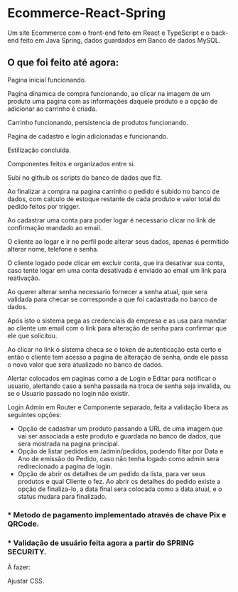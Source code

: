 # Ecommerce-React-Spring
Um site Ecommerce com o front-end feito em React e TypeScript e o back-end feito em Java Spring, dados guardados em Banco de dados MySQL.

## O que foi feito até agora:
Pagina inicial funcionando.

Pagina dinamica de compra funcionando, ao clicar na imagem de um produto uma pagina com as informações daquele produto e a opção de adicionar ao carrinho é criada.

Carrinho funcionando, persistencia de produtos funcionando.

Pagina de cadastro e login adicionadas e funcionando.

Estilização concluida.

Componentes feitos e organizados entre si.

Subi no github os scripts do banco de dados que fiz.

Ao finalizar a compra na pagina carrinho o pedido é subido no banco de dados, com calculo de estoque restante de cada produto e valor total do pedido feitos por trigger.

Ao cadastrar uma conta para poder logar é necessario clicar no link de confirmação mandado ao email.

O cliente ao logar e ir no perfil pode alterar seus dados, apenas é permitido alterar nome, telefone e senha.

O cliente logado pode clicar em excluir conta, que ira desativar sua conta, caso tente logar em uma conta desativada é enviado ao email um link para reativação.

Ao querer alterar senha necessario fornecer a senha atual, que sera validada para checar se corresponde a que foi cadastrada no banco de dados.

Após isto o sistema pega as credenciais da empresa e as usa para mandar ao cliente um email com o link para alteração de senha para confirmar que ele que solicitou.

Ao clicar no link o sistema checa se o token de autenticação esta certo e então o cliente tem acesso a pagina de alteração de senha, onde ele passa o novo valor que sera atualizado no banco de dados.

Alertar colocados em paginas como a de Login e Editar para notificar o usuario, alertando caso a senha passada na troca de senha seja invalida, ou se o Usuario passado no login não existir.

Login Admin em Router e Componente separado, feita a validação libera as seguintes opções:  
 * Opção de cadastrar um produto passando a URL de uma imagem que vai ser associada a este produto e guardada no banco de dados, que sera mostrada na pagina principal.
 * Opção de listar pedidos em /admin/pedidos, podendo filtar por Data e Ano de emissão do Pedido, caso não tenha logado como admin sera redirecionado a pagina de login.
 * Opção de abrir os detalhes de um pedido da lista, para ver seus produtos e qual Cliente o fez.
Ao abrir os detalhes do pedido existe a opção de finaliza-lo, a data final sera colocada como a data atual, e o status mudara para finalizado.

### * Metodo de pagamento implementado através de chave Pix e QRCode.

### * Validação de usuário feita agora a partir do SPRING SECURITY.

Á fazer:

Ajustar CSS.
